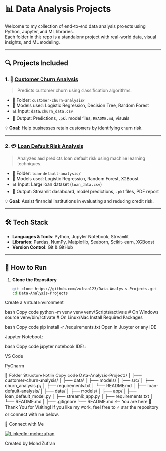 # 📊 Data Analysis Projects

Welcome to my collection of end-to-end data analysis projects using Python, Jupyter, and ML libraries.  
Each folder in this repo is a standalone project with real-world data, visual insights, and ML modeling.

---

## 🔍 Projects Included

### 1. 🧠 [Customer Churn Analysis](https://github.com/zufran123/Data-Analysis-Projects/tree/main/customer-churn-analysis)
> Predicts customer churn using classification algorithms.

- 📁 Folder: `customer-churn-analysis/`
- 🔧 Models used: Logistic Regression, Decision Tree, Random Forest
- 📊 Input: `data/churn_data.csv`
- 📁 Output: Predictions, `.pkl` model files, `README.md`, visuals

💡 **Goal:** Help businesses retain customers by identifying churn risk.

---

### 2. 💳 [Loan Default Risk Analysis](https://github.com/zufran123/Data-Analysis-Projects/tree/main/loan-default-analysis)
> Analyzes and predicts loan default risk using machine learning techniques.

- 📁 Folder: `loan-default-analysis/`
- 🔧 Models used: Logistic Regression, Random Forest, XGBoost
- 📊 Input: Large loan dataset (`loan_data.csv`)
- 📁 Output: Streamlit dashboard, model predictions, `.pkl` files, PDF report

💡 **Goal:** Assist financial institutions in evaluating and reducing credit risk.

---

## 🛠️ Tech Stack

- **Languages & Tools**: Python, Jupyter Notebook, Streamlit
- **Libraries**: Pandas, NumPy, Matplotlib, Seaborn, Scikit-learn, XGBoost
- **Version Control**: Git & GitHub

---

## 🚀 How to Run

1. **Clone the Repository**
   ```bash
   git clone https://github.com/zufran123/Data-Analysis-Projects.git
   cd Data-Analysis-Projects
Create a Virtual Environment

bash
Copy code
python -m venv venv
venv\Scripts\activate   # On Windows
source venv/bin/activate  # On Linux/Mac
Install Required Packages

bash
Copy code
pip install -r <project-folder>/requirements.txt
Open in Jupyter or any IDE

Jupyter Notebook:

bash
Copy code
jupyter notebook
IDEs:

VS Code

PyCharm

📂 Folder Structure
kotlin
Copy code
Data-Analysis-Projects/
│
├── customer-churn-analysis/
│   ├── data/
│   ├── models/
│   ├── src/
│   ├── churn_analysis.py
│   ├── requirements.txt
│   └── README.md
│
├── loan-default-analysis/
│   ├── data/
│   ├── models/
│   ├── app/
│   ├── loan_default_model.py
│   ├── streamlit_app.py
│   ├── requirements.txt
│   └── README.md
│
├── .gitignore
└── README.md  <-- You are here
🙏 Thank You for Visiting!
If you like my work, feel free to ⭐ star the repository or connect with me below.

🤝 Connect with Me

 [![LinkedIn: mohdzufran](https://img.shields.io/badge/LinkedIn-mohdzufran-blue?style=flat-square&logo=linkedin)](https://linkedin.com/in/mohdzufran)


 Created by Mohd Zufran

